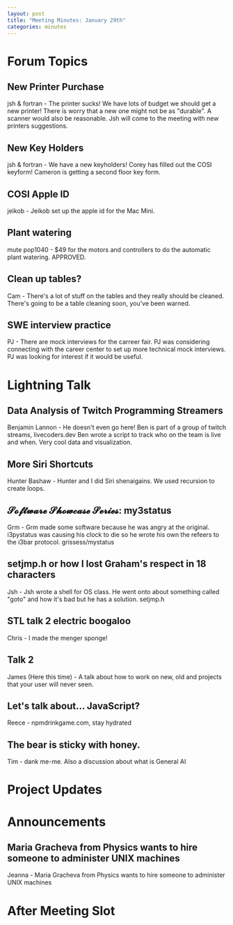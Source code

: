 ```yaml
---
layout: post
title: "Meeting Minutes: January 29th"
categories: minutes
---
```


# Forum Topics

## New Printer Purchase

jsh & fortran - The printer sucks! We have lots of budget we should get a new printer! There is worry that a new one might not be as "durable". A scanner would also be reasonable. Jsh will come to the meeting with new printers suggestions. 

## New Key Holders

jsh & fortran - We have a new keyholders! Corey has filled out the COSI keyform! Cameron is getting a second floor key form.  

## COSI Apple ID

jeikob - Jeikob set up the apple id for the Mac Mini.

## Plant watering

mute pop1040 - $49 for the motors and controllers to do the automatic plant watering. APPROVED. 

## Clean up tables?

Cam - There's a lot of stuff on the tables and they really should be cleaned. There's going to be a table cleaning soon, you've been warned. 

## SWE interview practice

PJ - There are mock interviews for the carreer fair. PJ was considering connecting with the career center to set up more technical mock interviews. PJ was looking for interest if it would be useful. 

# Lightning Talk

## Data Analysis of Twitch Programming Streamers

Benjamin Lannon - He doesn't even go here! Ben is part of a group of twitch streams, livecoders.dev Ben wrote a script to track who on the team is live and when. Very cool data and visualization. 

## More Siri Shortcuts

Hunter Bashaw - Hunter and I did Siri shenaigains. We used recursion to create loops.

## 𝓢𝓸𝓯𝓽𝔀𝓪𝓻𝓮 𝓢𝓱𝓸𝔀𝓬𝓪𝓼𝓮 𝓢𝓮𝓻𝓲𝓮𝓼: my3status

Grm - Grm made some software because he was angry at the original. i3pystatus was causing his clock to die so he wrote his own the refeers to the i3bar protocol. grissess/mystatus

## setjmp.h or how I lost Graham's respect in 18 characters

Jsh - Jsh wrote a shell for OS class. He went onto about something called "goto" and how it's bad but he has a solution. setjmp.h

## STL talk 2 electric boogaloo

Chris - I made the menger sponge!

## Talk 2

James (Here this time) - A talk about how to work on new, old and projects that your user will never seen.

## Let's talk about... JavaScript?

Reece - npmdrinkgame.com, stay hydrated

## The bear is sticky with honey.

Tim - dank me-me. Also a discussion about what is General AI 

# Project Updates

# Announcements

## Maria Gracheva from Physics wants to hire someone to administer UNIX machines

Jeanna - Maria Gracheva from Physics wants to hire someone to administer UNIX machines

# After Meeting Slot

